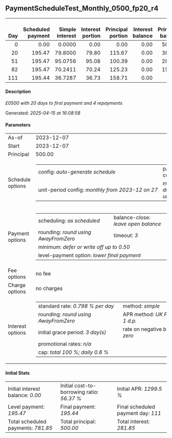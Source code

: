 <h2>PaymentScheduleTest_Monthly_0500_fp20_r4</h2><table><thead style="vertical-align: bottom;"><th style="text-align: right;">Day</th><th style="text-align: right;">Scheduled payment</th><th style="text-align: right;">Simple interest</th><th style="text-align: right;">Interest portion</th><th style="text-align: right;">Principal portion</th><th style="text-align: right;">Interest balance</th><th style="text-align: right;">Principal balance</th><th style="text-align: right;">Total simple interest</th><th style="text-align: right;">Total interest</th><th style="text-align: right;">Total principal</th></thead><tr style="text-align: right;"><td class="ci00">0</td><td class="ci01" style="white-space: nowrap;">0.00</td><td class="ci02">0.0000</td><td class="ci03">0.00</td><td class="ci04">0.00</td><td class="ci05">0.00</td><td class="ci06">500.00</td><td class="ci07">0.0000</td><td class="ci08">0.00</td><td class="ci09">0.00</td></tr><tr style="text-align: right;"><td class="ci00">20</td><td class="ci01" style="white-space: nowrap;">195.47</td><td class="ci02">79.8000</td><td class="ci03">79.80</td><td class="ci04">115.67</td><td class="ci05">0.00</td><td class="ci06">384.33</td><td class="ci07">79.8000</td><td class="ci08">79.80</td><td class="ci09">115.67</td></tr><tr style="text-align: right;"><td class="ci00">51</td><td class="ci01" style="white-space: nowrap;">195.47</td><td class="ci02">95.0756</td><td class="ci03">95.08</td><td class="ci04">100.39</td><td class="ci05">0.00</td><td class="ci06">283.94</td><td class="ci07">174.8756</td><td class="ci08">174.88</td><td class="ci09">216.06</td></tr><tr style="text-align: right;"><td class="ci00">82</td><td class="ci01" style="white-space: nowrap;">195.47</td><td class="ci02">70.2411</td><td class="ci03">70.24</td><td class="ci04">125.23</td><td class="ci05">0.00</td><td class="ci06">158.71</td><td class="ci07">245.1166</td><td class="ci08">245.12</td><td class="ci09">341.29</td></tr><tr style="text-align: right;"><td class="ci00">111</td><td class="ci01" style="white-space: nowrap;">195.44</td><td class="ci02">36.7287</td><td class="ci03">36.73</td><td class="ci04">158.71</td><td class="ci05">0.00</td><td class="ci06">0.00</td><td class="ci07">281.8453</td><td class="ci08">281.85</td><td class="ci09">500.00</td></tr></table><p><h4>Description</h4><i>£0500 with 20 days to first payment and 4 repayments</i></p><p>Generated: <i>2025-04-15 at 16:08:58</i></p><h4>Parameters</h4><table><tr><td>As-of</td><td>2023-12-07</td></tr><tr><td>Start</td><td>2023-12-07</td></tr><tr><td>Principal</td><td>500.00</td></tr><tr><td>Schedule options</td><td><table><tr><td>config: <i>auto-generate schedule</i></td><td>payment count: <i>4</i></td></tr><tr><td style="white-space: nowrap;">unit-period config: <i>monthly from 2023-12 on 27</i></td><td>max duration: <i>unlimited</i></td></tr></table></td></tr><tr><td>Payment options</td><td><table><tr><td>scheduling: <i>as scheduled</i></td><td>balance-close: <i>leave&nbsp;open&nbsp;balance</i></td></tr><tr><td>rounding: <i>round using AwayFromZero</i></td><td>timeout: <i>3</i></td></tr><tr><td colspan='2'>minimum: <i>defer&nbsp;or&nbsp;write&nbsp;off&nbsp;up&nbsp;to&nbsp;0.50</i></td></tr><tr><td colspan='2'>level-payment option: <i>lower&nbsp;final&nbsp;payment</i></td></tr></table></td></tr><tr><td>Fee options</td><td>no fee</td></tr><tr><td>Charge options</td><td>no charges</td></tr><tr><td>Interest options</td><td><table><tr><td>standard rate: <i>0.798 % per day</i></td><td>method: <i>simple</i></td></tr><tr><td>rounding: <i>round using AwayFromZero</i></td><td>APR method: <i>UK FCA to 1 d.p.</i></td></tr><tr><td>initial grace period: <i>3 day(s)</i></td><td>rate on negative balance: <i>zero</i></td></tr><tr><td colspan="2">promotional rates: <i><i>n/a</i></i></td></tr><tr><td colspan="2">cap: <i>total 100 %; daily 0.8 %</td></tr></table></td></tr></table><h4>Initial Stats</h4><table><tr><td>Initial interest balance: <i>0.00</i></td><td>Initial cost-to-borrowing ratio: <i>56.37 %</i></td><td>Initial APR: <i>1299.5 %</i></td></tr><tr><td>Level payment: <i>195.47</i></td><td>Final payment: <i>195.44</i></td><td>Final scheduled payment day: <i>111</i></td></tr><tr><td>Total scheduled payments: <i>781.85</i></td><td>Total principal: <i>500.00</i></td><td>Total interest: <i>281.85</i></td></tr></table>